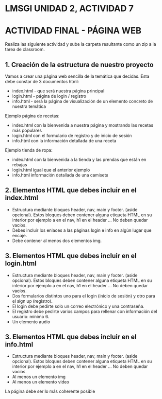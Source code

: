 # LMSGI UNIDAD 2, ACTIVIDAD 7
# ACTIVIDAD FINAL - PÁGINA WEB
Realiza las siguiente actividad y sube la carpeta resultante como un zip a la tarea de classroom. 

## **1. Creación de la estructura de nuestro proyecto**

Vamos a crear una página web sencilla de la temática que decidas. Esta debe constar de 3 documentos html:

* index.html - que será nuestra página principal
* login.html - página de login / registro
* info.html - será la página de visualización de un elemento concreto de nuestra temática

Ejemplo página de recetas:
* index.html con la bienvenida a nuestra página y mostrando las recetas más populares
* login.html con el formulario de registro y de inicio de sesión
* info.html con la información detallada de una receta

Ejemplo tienda de ropa:
* index.html con la bienvenida a la tienda y las prendas que están en rebajas
* login.html igual que el anterior ejemplo
* info.html información detallada de una camiseta
  
## **2. Elementos HTML que debes incluir en el index.html**

* Estructura mediante bloques header, nav, main y footer. (aside opcional). Estos bloques deben contener alguna etiqueta HTML en su interior por ejemplo a en el nav, h1 en el header ... No deben quedar vacíos.
* Debes incluir los enlaces a las páginas login e info en algún lugar que encaje.
* Debe contener al menos dos elementos img.

## **3. Elementos HTML que debes incluir en el login.html**

* Estructura mediante bloques header, nav, main y footer. (aside opcional). Estos bloques deben contener alguna etiqueta HTML en su interior por ejemplo a en el nav, h1 en el header ... No deben quedar vacíos.
* Dos formularios distintos uno para el login (inicio de sesión) y otro para el sign up (registro).
* El login debe pedirte solo un correo electrónico y una contraseña.
* El registro debe pedirte varios campos para rellenar con información del usuario: mínimo 6.
* Un elemento audio

## **3. Elementos HTML que debes incluir en el info.html**

* Estructura mediante bloques header, nav, main y footer. (aside opcional). Estos bloques deben contener alguna etiqueta HTML en su interior por ejemplo a en el nav, h1 en el header ... No deben quedar vacíos.
* Al menos un elemento img
* Al menos un elemento video

La página debe ser lo más coherente posible
